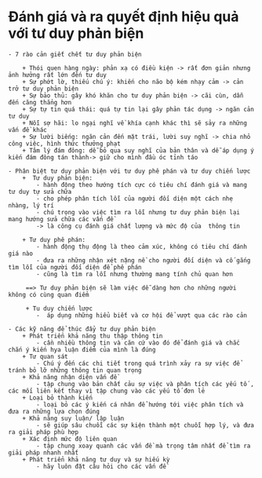 # Đánh giá và ra quyết định hiệu quả với tư duy phản biện
    - 7 rào cản giết chết tư duy phản biện

        + Thói quen hàng ngày: phản xạ có điều kiện -> rất đơn giản nhưng ảnh hưởng rất lớn đến tư duy
        + Sự phớt lờ, thiếu chú ý: khiến cho não bộ kém nhạy cảm -> cản trở tư duy phản biện
        + Sự bảo thủ: gây khó khăn cho tư duy phản biện -> cãi cùn, dẫn đến căng thẳng hơn
        + Sự tự tin quá thái: quá tự tin lại gây phản tác dụng -> ngăn cản tư duy
        + Nỗi sợ hãi: lo ngại nghĩ về khía cạnh khác thì sẽ sảy ra những vấn đề khác
        + Sự lười biếng: ngăn cản đến mặt trái, lười suy nghĩ -> chia nhỏ công việc, hình thức thưởng phạt
        + Tâm lý đám đông: dễ bỏ qua suy nghĩ của bản thân và dễ áp dụng ý kiến đám đông tán thành-> giữ cho mình đầu óc tỉnh táo

    - Phân biệt tư duy phản biện với tư duy phê phán và tư duy chiến lược
        +  Tư duy phản biện: 
            - hành động theo hướng tích cực có tiêu chí đánh giá và mang tư duy tự sửa chữa
            - cho phép phân tích lỗi của người đối diện một cách nhẹ nhàng, lý trí
            - chú trọng vào việc tìm ra lỗi nhưng tư duy phản biện lại mang hướng sửa chữa các vấn đề
            -> là công cụ đánh giá chất lượng và mức độ của  thông tin

        + Tư duy phê phán:
            - hành động thụ động là theo cảm xúc, không có tiêu chí đánh giá nào
            - đưa ra những nhận xét nặng nề cho người đối diện và cố gắng tìm lỗi của người đối diện để phê phán
            - cũng là tìm ra lỗi nhưng thường mang tính chủ quan hơn

         ==> Tư duy phản biện sẽ làm việc dễ dàng hơn cho những người không có cùng quan điểm

         + Tu duy chiến lược
            -  áp dụng những hiểu biết và cơ hội để vượt qua các rào cản 

    - Các kỹ năng để thúc đẩy tư duy phản biện  
        + Phát triển khả năng thu thập thông tin 
            - cần nhiều thông tin và căn cứ vào đó để đánh giá và chắc chắn ý kiến hya luận điểm của mình là đúng
        + Tư quan sát
            - Chú ý đến các chi tiết trong quá trình xảy ra sự việc để tránh bỏ lỡ những thông tin quan trọng
        + Khả năng nhận diện vấn đề
            - tập chung vào bản chất cảu sự việc và phân tích các yếu tố , các mối liên kết thay vì tập chung vào các yếu tố đơn lẻ
        + Loại bỏ thành kiến 
            - loại bỏ các ý kiến cá nhân để hướng tới việc phân tích và đưa ra những lựa chọn đúng 
        + Khả năng suy luận/ lập luận
            - sẽ giúp sâu chuỗi các sự kiện thành một chuỗi hợp lý, và đưa ra giải pháp phù hợp
        + Xác định mức độ liên quan
            - tập chung xoay quanh các vấn đề mà trọng tâm nhất để tìm ra giải pháp nhanh nhất
        + Phát triển khả năng tư duy và sự hiếu kỳ
            - hãy luôn đặt câu hỏi cho các vấn đề 
